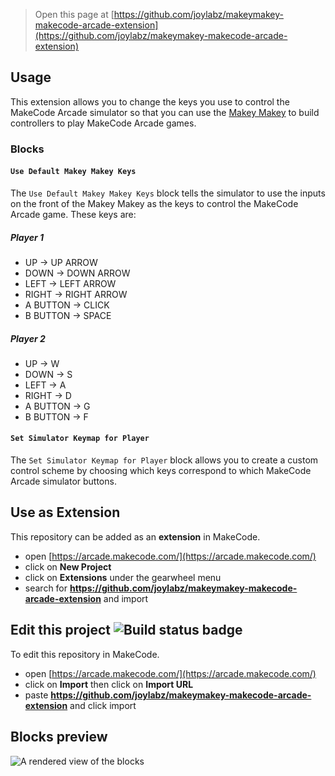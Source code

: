 > Open this page at [https://github.com/joylabz/makeymakey-makecode-arcade-extension](https://github.com/joylabz/makeymakey-makecode-arcade-extension)

## Usage

This extension allows you to change the keys you use to control the MakeCode Arcade simulator so that you can use the [Makey Makey](https://makeymakey.com/) to build controllers to play MakeCode Arcade games.

### Blocks
####  `Use Default Makey Makey Keys`

The `Use Default Makey Makey Keys` block tells the simulator to use the inputs on the front of the Makey Makey as the keys to control the MakeCode Arcade game.  These keys are:
##### Player 1 ###
* UP -> UP ARROW
* DOWN -> DOWN ARROW
* LEFT -> LEFT ARROW
* RIGHT -> RIGHT ARROW
* A BUTTON -> CLICK
* B BUTTON -> SPACE
##### Player 2 ###
* UP -> W
* DOWN -> S
* LEFT -> A
* RIGHT -> D
* A BUTTON -> G
* B BUTTON -> F

#### `Set Simulator Keymap for Player`
The `Set Simulator Keymap for Player` block allows you to create a custom control scheme by choosing which keys correspond to which MakeCode Arcade simulator buttons.

## Use as Extension

This repository can be added as an **extension** in MakeCode.

* open [https://arcade.makecode.com/](https://arcade.makecode.com/)
* click on **New Project**
* click on **Extensions** under the gearwheel menu
* search for **https://github.com/joylabz/makeymakey-makecode-arcade-extension** and import

## Edit this project ![Build status badge](https://github.com/joylabz/makeymakey-makecode-arcade-extension/workflows/MakeCode/badge.svg)

To edit this repository in MakeCode.

* open [https://arcade.makecode.com/](https://arcade.makecode.com/)
* click on **Import** then click on **Import URL**
* paste **https://github.com/joylabz/makeymakey-makecode-arcade-extension** and click import

## Blocks preview

![A rendered view of the blocks](https://github.com/joylabz/makeymakey-makecode-arcade-extension/raw/main/assets/blocks.png)
